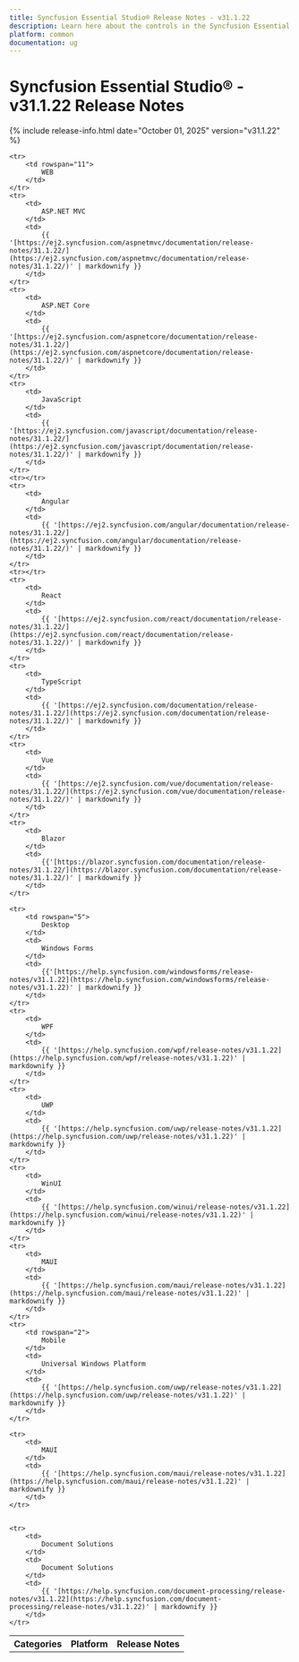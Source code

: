 ```yaml
---
title: Syncfusion Essential Studio® Release Notes - v31.1.22
description: Learn here about the controls in the Syncfusion Essential Studio® Weekly Nuget Release - Release Notes - v31.1.22
platform: common
documentation: ug
---
```


# Syncfusion Essential Studio® - v31.1.22 Release Notes

{% include release-info.html date="October 01, 2025"   version="v31.1.22" %}



<table>
    <tr>
        <th>Categories</th>
        <th>Platform</th>
        <th>Release Notes</th>
    </tr>

    <tr>
        <td rowspan="11">
            WEB
        </td>
    </tr>
    <tr>
        <td>
            ASP.NET MVC
        </td>
        <td>
            {{ '[https://ej2.syncfusion.com/aspnetmvc/documentation/release-notes/31.1.22/](https://ej2.syncfusion.com/aspnetmvc/documentation/release-notes/31.1.22/)' | markdownify }}
        </td>
    </tr>
    <tr>
        <td>
            ASP.NET Core
        </td>
        <td>
            {{ '[https://ej2.syncfusion.com/aspnetcore/documentation/release-notes/31.1.22/](https://ej2.syncfusion.com/aspnetcore/documentation/release-notes/31.1.22/)' | markdownify }}
        </td>
    </tr>
    <tr>
        <td>
            JavaScript
        </td>
        <td>
            {{ '[https://ej2.syncfusion.com/javascript/documentation/release-notes/31.1.22/](https://ej2.syncfusion.com/javascript/documentation/release-notes/31.1.22/)' | markdownify }}
        </td>
    </tr>
    <tr></tr>
    <tr>
        <td>
            Angular
        </td>
        <td>
            {{ '[https://ej2.syncfusion.com/angular/documentation/release-notes/31.1.22/](https://ej2.syncfusion.com/angular/documentation/release-notes/31.1.22/)' | markdownify }}
        </td>
    </tr>
    <tr></tr>
    <tr>
        <td>
            React
        </td>
        <td>
            {{ '[https://ej2.syncfusion.com/react/documentation/release-notes/31.1.22/](https://ej2.syncfusion.com/react/documentation/release-notes/31.1.22/)' | markdownify }}
        </td>
    </tr>
    <tr>
        <td>
            TypeScript
        </td>
        <td>
            {{ '[https://ej2.syncfusion.com/documentation/release-notes/31.1.22/](https://ej2.syncfusion.com/documentation/release-notes/31.1.22/)' | markdownify }}
        </td>
    </tr>
    <tr>
        <td>
            Vue
        </td>
        <td>
            {{ '[https://ej2.syncfusion.com/vue/documentation/release-notes/31.1.22/](https://ej2.syncfusion.com/vue/documentation/release-notes/31.1.22/)' | markdownify }}
        </td>
    </tr>
    <tr>
        <td>
            Blazor
        </td>
        <td>
            {{'[https://blazor.syncfusion.com/documentation/release-notes/31.1.22/](https://blazor.syncfusion.com/documentation/release-notes/31.1.22/)' | markdownify }}
        </td>
    </tr>

    <tr>
        <td rowspan="5">
            Desktop
        </td>
        <td>
            Windows Forms
        </td>
        <td>
            {{'[https://help.syncfusion.com/windowsforms/release-notes/v31.1.22](https://help.syncfusion.com/windowsforms/release-notes/v31.1.22)' | markdownify }}
        </td>
    </tr>
    <tr>
        <td>
            WPF
        </td>
        <td>
            {{ '[https://help.syncfusion.com/wpf/release-notes/v31.1.22](https://help.syncfusion.com/wpf/release-notes/v31.1.22)' | markdownify }}
        </td>
    </tr>
    <tr>
        <td>
            UWP
        </td>
        <td>
            {{ '[https://help.syncfusion.com/uwp/release-notes/v31.1.22](https://help.syncfusion.com/uwp/release-notes/v31.1.22)' | markdownify }}
        </td>
    </tr>
    <tr>
        <td>
            WinUI
        </td>
        <td>
            {{ '[https://help.syncfusion.com/winui/release-notes/v31.1.22](https://help.syncfusion.com/winui/release-notes/v31.1.22)' | markdownify }}
        </td>
    </tr>
    <tr>
        <td>
            MAUI
        </td>
        <td>
            {{ '[https://help.syncfusion.com/maui/release-notes/v31.1.22](https://help.syncfusion.com/maui/release-notes/v31.1.22)' | markdownify }}
        </td>
    </tr>
    <tr>
        <td rowspan="2">
            Mobile
        </td>
        <td>
            Universal Windows Platform
        </td>
        <td>
            {{ '[https://help.syncfusion.com/uwp/release-notes/v31.1.22](https://help.syncfusion.com/uwp/release-notes/v31.1.22)' | markdownify }}
        </td>
    </tr>

    <tr>
        <td>
            MAUI
        </td>
        <td>
            {{ '[https://help.syncfusion.com/maui/release-notes/v31.1.22](https://help.syncfusion.com/maui/release-notes/v31.1.22)' | markdownify }}
        </td>
    </tr>


    <tr>
        <td>
            Document Solutions
        </td>
        <td>
            Document Solutions
        </td>
        <td>
            {{ '[https://help.syncfusion.com/document-processing/release-notes/v31.1.22](https://help.syncfusion.com/document-processing/release-notes/v31.1.22)' | markdownify }}
        </td>
    </tr>
</table>